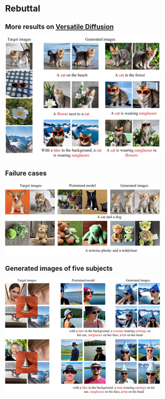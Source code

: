 # Rebuttal
## More results on [Versatile Diffusion](https://arxiv.org/abs/2211.08332)
![image](https://github.com/anonymouscones/anonymous/blob/main/assets/other_architecture.jpg)
## Failure cases

![image](https://github.com/anonymouscones/anonymous/blob/main/assets/failure_cases.jpg)

## Generated images of five subjects

![image](https://github.com/anonymouscones/anonymous/blob/main/assets/five_subjects.jpg)
